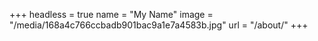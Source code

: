 +++
headless = true
name = "My Name"
image = "/media/168a4c766ccbadb901bac9a1e7a4583b.jpg"
url = "/about/"
+++
